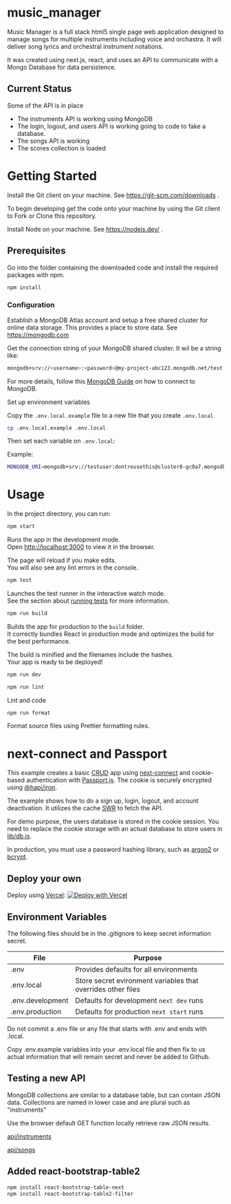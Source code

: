 # music_manager

Music Manager is a full stack html5 single page web application designed to manage songs for multiple instruments including voice and orchastra. It will deliver song lyrics and orchestral instrument notations.

It was created using next.js, react, and uses an API to communicate with a Mongo Database for data persistence.

## Current Status

Some of the API is in place

- The instruments API is working using MongoDB
- The login, logout, and users API is working going to code to fake a database.
- The songs API is working
- The scores collection is loaded

# Getting Started

Install the Git client on your machine. See https://git-scm.com/downloads .

To begin developing get the code onto your machine by using the Git client to Fork or Clone this repository.

Install Node on your machine. See https://nodejs.dev/ .

## Prerequisites

Go into the folder containing the downloaded code and install the required packages with npm.

```bash
npm install
```

### Configuration

Establish a MongoDB Atlas account and setup a free shared cluster for online data storage. This provides a place to store data. See https://mongodb.com

Get the connection string of your MongoDB shared cluster. It wil be a string like:

```bash
mongodb+srv://<username>:<password>@my-project-abc123.mongodb.net/test?retryWrites=true&w=majority
```

For more details, follow this [MongoDB Guide](https://docs.mongodb.com/guides/server/drivers/) on how to connect to MongoDB.

Set up environment variables

Copy the `.env.local.example` file to a new file that you create `.env.local`

```bash
cp .env.local.example .env.local
```

Then set each variable on `.env.local`:

Example:

```bash
MONGODB_URI=mongodb+srv://testuser:dontreusethis@cluster0-gc0a7.mongodb.net/music?retryWrites=true&w=majority
```

# Usage

In the project directory, you can run:

```bash
npm start
```

Runs the app in the development mode.\
Open [http://localhost:3000](http://localhost:3000) to view it in the browser.

The page will reload if you make edits.\
You will also see any lint errors in the console.

```bash
npm test
```

Launches the test runner in the interactive watch mode.\
See the section about [running tests](https://facebook.github.io/create-react-app/docs/running-tests) for more information.

```bash
npm run build
```

Builds the app for production to the `build` folder.\
It correctly bundles React in production mode and optimizes the build for the best performance.

The build is minified and the filenames include the hashes.\
Your app is ready to be deployed!

```bash
npm run dev
```

```bash
npm run lint
```

Lint and code

```bash
npm run format
```

Format source files using Prettier formatting rules.

# next-connect and Passport

This example creates a basic [CRUD](https://en.wikipedia.org/wiki/Create,_read,_update_and_delete) app using [next-connect](https://github.com/hoangvvo/next-connect) and cookie-based authentication with [Passport.js](http://www.passportjs.org/). The cookie is securely encrypted using [@hapi/iron](https://github.com/hapijs/iron).

The example shows how to do a sign up, login, logout, and account deactivation. It utilizes the cache [SWR](https://swr.now.sh/) to fetch the API.

For demo purpose, the users database is stored in the cookie session. You need to replace the cookie storage with an actual database to store users in [lib/db.js](lib/db.js).

In production, you must use a password hashing library, such as [argon2](https://github.com/ranisalt/node-argon2) or [bcrypt](https://www.npmjs.com/package/bcrypt).

## Deploy your own

Deploy using [Vercel](https://vercel.com):
[![Deploy with Vercel](https://vercel.com/button)](https://vercel.com/import/project?template=https://github.com/spopp20/music_manager)

## Environment Variables

The following files should be in the .gitignore to keep secret information secret.

| File             | Purpose                                                      |
| ---------------- | ------------------------------------------------------------ |
| .env             | Provides defaults for all environments                       |
| .env.local       | Store secret evironment variables that overrides other files |
| .env.development | Defaults for development `next dev` runs                     |
| .env.production  | Defaults for production `next start` runs                    |

Do not commit a .env file or any file that starts with .env and ends with .local.

Copy .env.example variables into your .env.local file and then fix to us actual information that will remain secret and never be added to Github.

## Testing a new API

MongoDB collections are similar to a database table, but can contain JSON data.
Collections are named in lower case and are plural such as "instruments"

Use the browser default GET function locally retrieve raw JSON results.

[api/instruments](http://localhost:3000/api/instruments)

[api/songs](http://localhost:3000/api/songs)

## Added react-bootstrap-table2

```bash
npm install react-bootstrap-table-next
npm install react-bootstrap-table2-filter
```
